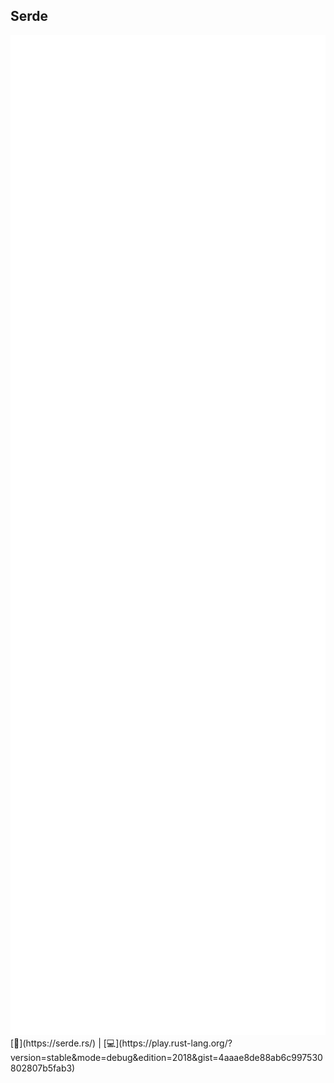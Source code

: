 ## Serde
<img src="lib/images/serde.svg" style="height:40vh"/>  
[📒](https://serde.rs/) | 
[💻](https://play.rust-lang.org/?version=stable&mode=debug&edition=2018&gist=4aaae8de88ab6c997530802807b5fab3)

<!--
use serde::*;
#[derive(new, Clone, Debug, Serialize, Deserialize)]
#[serde(default)]
struct Dog { name: String, color: String }
impl Default for Dog {
    fn default() -> Self { Dog { name: String::new(), color: String::new() } }
}
#[test]
fn test() {
    let dog = Dog::new("Rex".to_string(), "black".to_string());
    let yaml_dog = serde_yaml::to_string(&dog).unwrap();
    let json_dog = serde_json::to_string(&dog).unwrap();
    println!("Yaml dog {:#?}", yaml_dog);
    println!("Json dog {:#?}", json_dog);
    let real_yaml_dog: Dog = serde_yaml::from_str(&yaml_dog).unwrap();
    let real_json_dog: Dog = serde_json::from_str(&json_dog).unwrap();
    println!("Real Yaml dog {:#?}", real_yaml_dog);
    println!("Real Json dog {:#?}", real_json_dog);
}
-->